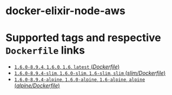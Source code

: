 # docker-elixir-node-aws

# Supported tags and respective `Dockerfile` links

-	[`1.6.0-8.9.4`, `1.6.0`, `1.6`, `latest` (*Dockerfile*)](https://github.com/SweetIQ/docker-elixir-node-aws/blob/master/Dockerfile)
-	[`1.6.0-8.9.4-slim`, `1.6.0-slim`, `1.6-slim`, `slim` (*slim/Dockerfile*)](https://github.com/SweetIQ/docker-elixir-node-aws/blob/master/alpine/Dockerfile)
-	[`1.6.0-8.9.4-alpine`, `1.6.0-alpine`, `1.6-alpine`, `alpine` (*alpine/Dockerfile*)](https://github.com/SweetIQ/docker-elixir-node-aws/blob/master/alpine/Dockerfile)
